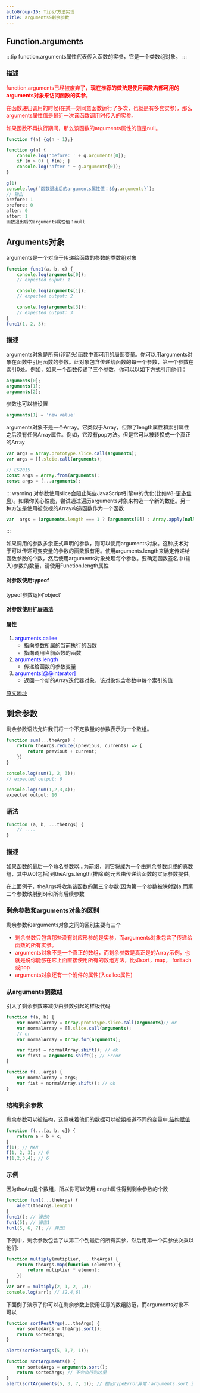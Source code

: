 ```yaml
---
autoGroup-16: Tips/方法实现
title: arguments&剩余参数
---
```


## Function.arguments

:::tip
function.arguments属性代表传入函数的实参，它是一个类数组对象。
:::

### 描述

<span style="color: red">function.arguments已经被废弃了，**现在推荐的做法是使用函数内部可用的arguments对象来访问函数的实参**。</span>

<span style="color: red">在函数递归调用的时候(在某一刻同意函数运行了多次，也就是有多套实参)，那么arguments属性值是最近一次该函数调用时传入的实参。</span>

<span style="color: red">如果函数不再执行期间，那么该函数的arguments属性的值是null。</span>

```js
function f(n) {g(n - 1);}

function g(n) {
    console.log('before: ' + g.arguments[0]);
    if (n > 0) { f(n); }
    console.log('after ' + g.arguments[0]);
}

g(1)
console.log(`函数退出后的arguments属性值：${g.arguments}`);
// 输出
brefore: 1
brefore: 0
after: 0
after: 1
函数退出后的arguments属性值：null
```

## Arguments对象

arguments是一个对应于传递给函数的参数的类数组对象

```js
function func1(a, b, c) {
    console.log(arguments[0]);
    // expected ouput: 1

    console.log(arguments[1]);
    // expected output: 2

    console.log(arguments[3]);
    // expected output: 3
}
func1(1, 2, 3);
```

### 描述

arguments对象是所有(非箭头)函数中都可用的局部变量。你可以用arguments对象在函数中引用函数的参数。此对象包含传递给函数的每一个参数，第一个参数在索引0处。例如，如果一个函数传递了三个参数，你可以以如下方式引用他们：
```js
arguments[0];
arguments[1];
arguments[2];
```
参数也可以被设置
```js
arguments[1] = 'new value'
```

arguments对象不是一个Array。它类似于Array，但除了length属性和索引属性之后没有任何Array属性。例如，它没有pop方法。但是它可以被转换成一个真正的Array

```js
var args = Array.prototype.slice.call(arguments);
var args = [].slcie.call(arguments);

// ES2015
const args = Array.from(arguments);
const args = [...arguments];
```

::: warning
对参数使用slice会阻止某些JavaScript引擎中的优化(比如V8-[更多信息](https://github.com/petkaantonov/bluebird/wiki/Optimization-killers#3-managing-arguments))。如果你关心性能，尝试通过遍历arguments对象来构造一个新的数组。另一种方法是使用被忽视的Array构造函数作为一个函数

```js
var  args = (arguments.length === 1 ? [arguments[0]] : Array.apply(null, arguments));
```
:::

如果调用的参数多余正式声明的参数，则可以使用arguments对象。这种技术对于可以传递可变变量的参数的函数很有用。使用arguments.length来确定传递给函数参数的个数，然后使用arguments对象处理每个参数。要确定函数签名中(输入)参数的数量，请使用Function.length属性

#### 对参数使用typeof

typeof参数返回'object'

#### 对参数使用扩展语法

#### 属性

1. <span style="color: blue">arguments.callee</span>
    - 指向参数所属的当前执行的函数
    - 指向调用当前函数的函数
2. <span style="color: blue">arguments.length</span>
    - 传递给函数的参数变量
3. <span style="color: blue">arguments[@@interator]</span>
    - 返回一个新的Array迭代器对象，该对象包含参数中每个索引的值

[原文地址](https://developer.mozilla.org/zh-CN/docs/Web/JavaScript/Reference/Functions/arguments)

## 剩余参数

剩余参数语法允许我们将一个不定数量的参数表示为一个数组。

```js
function sum(...theArgs) {
    return theArgs.reduce((previous, currents) => {
        return previout + current;
    })
}

console.log(sum(1, 2, 3));
// expected output: 6

console.log(sum(1,2,3,4));
expected output: 10
```
### 语法

```js
function (a, b, ...theArgs) {
    // ....
}
```

### 描述

如果函数的最后一个命名参数以...为前缀，则它将成为一个由剩余参数组成的真数组，其中从0(包括)到theArgs.length(排除)的元素由传递给函数的实际参数提供。

在上面例子，theArgs将收集该函数的第三个参数(因为第一个参数被映射到a,而第二个参数映射到b)和所有后续参数

### 剩余参数和arguments对象的区别

剩余参数和arguments对象之间的区别主要有三个

+ <span style="color: red">剩余参数只包含那些没有对应形参的是实参，而arguments对象包含了传递给函数的所有实参。</span>
+ <span style="color: red">arguments对象不是一个真正的数组，而剩余参数是真正是的Array示例，也就是说你能够在它上面直接使用所有的数组方法，比如sort，map， forEach或pop</span>
+ <span style="color: red">arguments对象还有一个附件的属性(入callee属性)</span>

### 从arguments到数组

引入了剩余参数来减少由参数引起的样板代码

```js
function f(a, b) {
    var normalArray = Array.prototype.slice.call(arguments)// or
    var normalArray = [].slice.call(arguments);
    // or
    var normalArray = Array.for(arguments);

    var first = normalArray.shift(); // ok
    var first = arguments.shift(); // Error
}

function f(...args) {
    var normalArray = args;
    var fist = normalArray.shift(); // ok
}
```

### 结构剩余参数

剩余参数可以被结构，这意味着他们的数据可以被姐报道不同的变量中,[结构赋值](https://developer.mozilla.org/zh-CN/docs/Web/JavaScript/Reference/Operators/Destructuring_assignment)

```js
function f(...[a, b, c]) {
    return a + b + c;
}
f(1); // NAN
f(1, 2, 3); // 6
f(1,2,3,4); // 6
```

### 示例

因为theArg是个数组，所以你可以使用length属性得到剩余参数的个数

```js
function fun1(...theArgs) {
    alert(theArgs.length)
}
func1(); // 弹出0
fun1(5); // 弹出1
fun1(5, 6, 7); // 弹出3
```

下例中，剩余参数包含了从第二个到最后的所有实参，然后用第一个实参依次乘以他们:

```js
function multiply(mutiplier, ...theArgs) {
    return theArgs.map(function (element) {
        return mutiplier * element;
    })
}
var arr = multiply(2, 1, 2, ,3);
console.log(arr); // [2,4,6]
```

下面例子演示了你可以在剩余参数上使用任意的数组防范，而arguments对象不可以

```js
function sortRestArgs(...theArgs) {
    var sortedArgs = theArgs.sort();
    return sortedArgs;
}

alert(sortRestArgs(5, 3,7, 1));

function sortArguments() {
    var sortedArgs = arguments.sort();
    return sortedArgs; // 不会执行到这里
}
alert(sortArguments(5, 3, 7, 1)); // 抛出TypeError异常：arguments.sort is not a function
```
